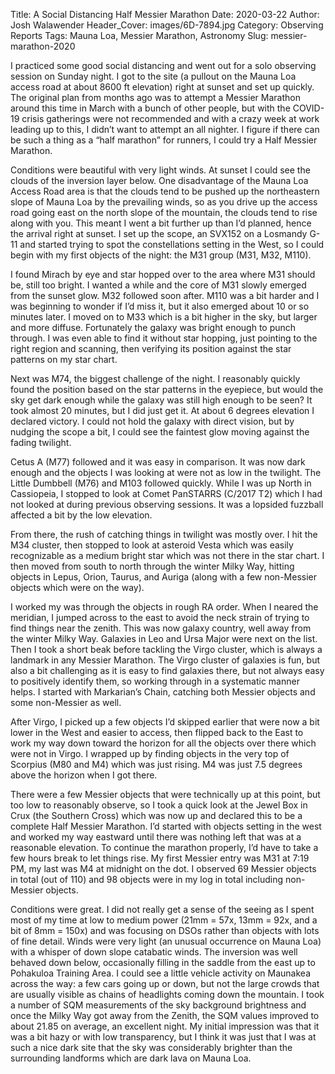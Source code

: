 Title: A Social Distancing Half Messier Marathon
Date: 2020-03-22
Author: Josh Walawender
Header_Cover: images/6D-7894.jpg
Category: Observing Reports
Tags: Mauna Loa, Messier Marathon, Astronomy
Slug: messier-marathon-2020

I practiced some good social distancing and went out for a solo observing session on Sunday night.  I got to the site (a pullout on the Mauna Loa access road at about 8600 ft elevation) right at sunset and set up quickly.  The original plan from months ago was to attempt a Messier Marathon around this time in March with a bunch of other people, but with the COVID-19 crisis gatherings were not recommended and with a crazy week at work leading up to this, I didn’t want to attempt an all nighter.  I figure if there can be such a thing as a “half marathon” for runners, I could try a Half Messier Marathon.  

Conditions were beautiful with very light winds.  At sunset I could see the clouds of the inversion layer below.  One disadvantage of the Mauna Loa Access Road area is that the clouds tend to be pushed up the northeastern slope of Mauna Loa by the prevailing winds, so as you drive up the access road going east on the north slope of the mountain, the clouds tend to rise along with you.  This meant I went a bit further up than I’d planned, hence the arrival right at sunset.  I set up the scope, an SVX152 on a Losmandy G-11 and started trying to spot the constellations setting in the West, so I could begin with my first objects of the night: the M31 group (M31, M32, M110).

I found Mirach by eye and star hopped over to the area where M31 should be, still too bright.  I wanted a while and the core of M31 slowly emerged from the sunset glow.  M32 followed soon after.  M110 was a bit harder and I was beginning to wonder if I’d miss it, but it also emerged about 10 or so minutes later.  I moved on to M33 which is a bit higher in the sky, but larger and more diffuse.  Fortunately the galaxy was bright enough to punch through.  I was even able to find it without star hopping, just pointing to the right region and scanning, then verifying its position against the star patterns on my star chart.

Next was M74, the biggest challenge of the night.  I reasonably quickly found the position based on the star patterns in the eyepiece, but would the sky get dark enough while the galaxy was still high enough to be seen?  It took almost 20 minutes, but I did just get it.  At about 6 degrees elevation I declared victory.  I could not hold the galaxy with direct vision, but by nudging the scope a bit, I could see the faintest glow moving against the fading twilight.

Cetus A (M77) followed and it was easy in comparison.  It was now dark enough and the objects I was looking at were not as low in the twilight.  The Little Dumbbell (M76) and M103 followed quickly.  While I was up North in Cassiopeia, I stopped to look at Comet PanSTARRS (C/2017 T2) which I had not looked at during previous observing sessions.  It was a lopsided fuzzball affected a bit by the low elevation.

From there, the rush of catching things in twilight was mostly over.  I hit the M34 cluster, then stopped to look at asteroid Vesta which was easily recognizable as a medium bright star which was not there in the star chart.  I then moved from south to north through the winter Milky Way, hitting objects in Lepus, Orion, Taurus, and Auriga (along with a few non-Messier objects which were on the way).

I worked my was through the objects in rough RA order.  When I neared the meridian, I jumped across to the east to avoid the neck strain of trying to find things near the zenith.  This was now galaxy country, well away from the winter Milky Way.  Galaxies in Leo and Ursa Major were next on the list.  Then I took a short beak before tackling the Virgo cluster, which is always a landmark in any Messier Marathon.  The Virgo cluster of galaxies is fun, but also a bit challenging as it is easy to find galaxies there, but not always easy to positively identify them, so working through in a systematic manner helps.  I started with Markarian’s Chain, catching both Messier objects and some non-Messier as well.

After Virgo, I picked up a few objects I’d skipped earlier that were now a bit lower in the West and easier to access, then flipped back to the East to work my way down toward the horizon for all the objects over there which were not in Virgo.  I wrapped up by finding objects in the very top of Scorpius (M80 and M4) which was just rising.  M4 was just 7.5 degrees above the horizon when I got there.  

There were a few Messier objects that were technically up at this point, but too low to reasonably observe, so I took a quick look at the Jewel Box in Crux (the Southern Cross) which was now up and declared this to be a complete Half Messier Marathon.  I’d started with objects setting in the west and worked my way eastward until there was nothing left that was at a reasonable elevation.  To continue the marathon properly, I’d have to take a few hours break to let things rise.  My first Messier entry was M31 at 7:19 PM, my last was M4 at midnight on the dot.  I observed 69 Messier objects in total (out of 110) and 98 objects were in my log in total including non-Messier objects.

Conditions were great.  I did not really get a sense of the seeing as I spent most of my time at low to medium power (21mm = 57x, 13mm = 92x, and a bit of 8mm = 150x) and was focusing on DSOs rather than objects with lots of fine detail.  Winds were very light (an unusual occurrence on Mauna Loa) with a whisper of down slope catabatic winds.  The inversion was well behaved down below, occasionally filling in the saddle from the east up to Pohakuloa Training Area.  I could see a little vehicle activity on Maunakea across the way: a few cars going up or down, but not the large crowds that are usually visible as chains of headlights coming down the mountain.  I took a number of SQM measurements of the sky background brightness and once the Milky Way got away from the Zenith, the SQM values improved to about 21.85 on average, an excellent night.  My initial impression was that it was a bit hazy or with low transparency, but I think it was just that I was at such a nice dark site that the sky was considerably brighter than the surrounding landforms which are dark lava on Mauna Loa.



